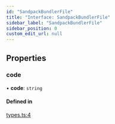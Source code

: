 ```yaml
---
id: "SandpackBundlerFile"
title: "Interface: SandpackBundlerFile"
sidebar_label: "SandpackBundlerFile"
sidebar_position: 0
custom_edit_url: null
---
```


## Properties

### code

• **code**: `string`

#### Defined in

[types.ts:4](https://github.com/codesandbox/sandpack/blob/ce1032c/sandpack-client/src/types.ts#L4)
